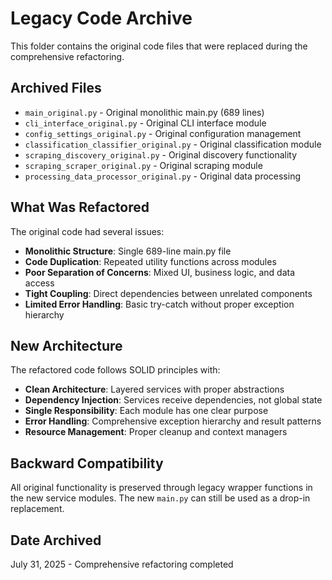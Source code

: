 # Legacy Code Archive

This folder contains the original code files that were replaced during the comprehensive refactoring.

## Archived Files

- `main_original.py` - Original monolithic main.py (689 lines)
- `cli_interface_original.py` - Original CLI interface module
- `config_settings_original.py` - Original configuration management
- `classification_classifier_original.py` - Original classification module  
- `scraping_discovery_original.py` - Original discovery functionality
- `scraping_scraper_original.py` - Original scraping module
- `processing_data_processor_original.py` - Original data processing

## What Was Refactored

The original code had several issues:
- **Monolithic Structure**: Single 689-line main.py file
- **Code Duplication**: Repeated utility functions across modules
- **Poor Separation of Concerns**: Mixed UI, business logic, and data access
- **Tight Coupling**: Direct dependencies between unrelated components
- **Limited Error Handling**: Basic try-catch without proper exception hierarchy

## New Architecture

The refactored code follows SOLID principles with:
- **Clean Architecture**: Layered services with proper abstractions
- **Dependency Injection**: Services receive dependencies, not global state
- **Single Responsibility**: Each module has one clear purpose
- **Error Handling**: Comprehensive exception hierarchy and result patterns
- **Resource Management**: Proper cleanup and context managers

## Backward Compatibility

All original functionality is preserved through legacy wrapper functions in the new service modules. The new `main.py` can still be used as a drop-in replacement.

## Date Archived

July 31, 2025 - Comprehensive refactoring completed
